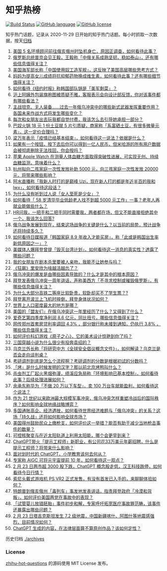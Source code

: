 # 知乎热榜
[![Build Status](https://github.com/ToWeLong/zhihu-hot-questions/workflows/CI/badge.svg)](https://github.com/ToWeLong/zhihu-hot-questions/actions)
[![GitHub language](https://img.shields.io/badge/language-golang-orange.svg)](https://golang.org/)
[![GitHub license](https://img.shields.io/github/license/ToWeLong/zhihu-hot-questions)](https://github.com/ToWeLong/zhihu-hot-questions/blob/main/LICENSE)

知乎热门话题，记录从 2020-11-29 日开始的知乎热门话题。每小时抓取一次数据，按天[归档](./archives)

<!-- BEGIN -->

1. [美国 5 名环境顾问前往俄亥俄州时坠机身亡，原因正调查，如何看待此事？](https://www.zhihu.com/question/585750273)
1. [俄罗斯总统普京会见王毅，王毅称「中俄关系成熟坚韧，稳如泰山」，还有哪些信息值得关注？](https://www.zhihu.com/question/585669037)
1. [美国海军部长称「中国使用奴工造军舰」，这反映了美国高层哪些思考方式？](https://www.zhihu.com/question/585740864)
1. [妈妈为提高女儿成绩将抗抑郁药物换成维生素，如何看待此事？还有哪些细节值得关注？](https://www.zhihu.com/question/585555936)
1. [如何看待《纽约时报》称韩国部队锅是「美军剩菜」？](https://www.zhihu.com/question/585745616)
1. [沪上阿姨外包装旗袍图被质疑不雅，客服表示会向设计部反馈，你对该事件都有哪些看法？](https://www.zhihu.com/question/585585286)
1. [主战坦克、无人装备……过去一年俄乌冲突中的哪些新式武器发挥重要作用？各国未来作战方式将发生哪些变化？](https://www.zhihu.com/question/585316472)
1. [每次和女朋友出去玩我都自觉付费，我该怎么去引导她承担一部分？](https://www.zhihu.com/question/585183169)
1. [巴奴火锅 18 元 1 份土豆就 5 片引质疑，商家称「系富硒土豆，有很多微量元素」，这一定价合理吗？](https://www.zhihu.com/question/585537688)
1. [梁万年表示「疫情已经基本结束」，如何看待这一说法？依据是什么？](https://www.zhihu.com/question/585784999)
1. [如果有一个按钮，按下去后你可以得到一亿人民币，但米哈游的所有用户数据会被彻底删除无法找回，你会按吗？](https://www.zhihu.com/question/585478970)
1. [苹果 Apple Watch 在测量人体血糖方面取得突破性进展，可实现无创、持续血糖监测，意味着什么？](https://www.zhihu.com/question/585751859)
1. [杭州拟向二孩家庭一次性发放补助 5000 元，向三孩家庭一次性发放 20000 元，将带来哪些影响？](https://www.zhihu.com/question/585573198)
1. [阿水直播称「我新人时打的是巅峰 Uzi，现在新人打的都是年近半百的我和 lwx」，如何看待这段话？](https://www.zhihu.com/question/585532792)
1. [为什么没有听到过人说「女人至死是少女」？](https://www.zhihu.com/question/585400980)
1. [如何看待「 58 岁清华毕业低龄老人找不到超 5000 元工作」一事？老年人再就业能做些什么？](https://www.zhihu.com/question/585743500)
1. [HR问我，一把手和二把手同时需要我，两者都在场，但又不能直接拒绝其中一个，我该怎么回答?](https://www.zhihu.com/question/584878120)
1. [俄乌战争发展到现在，结束这场战争的关键是什么？以当前的局势，预计战争还将持续多久？](https://www.zhihu.com/question/585561568)
1. [如何看待日媒报道「韩国家庭 8.9 年收入才能买房」，称「此或是韩国出生率新低原因之一」？](https://www.zhihu.com/question/585786785)
1. [美媒体人爆拜登曾提「毁灭台湾计划」，如何看待这一消息的真实性？透露了哪些问题？](https://www.zhihu.com/question/585755663)
1. [我的女朋友在剧本杀里要被人亲吻，我能不让她参与吗？](https://www.zhihu.com/question/568332577)
1. [《狂飙》里安欣为啥越活越怂了？](https://www.zhihu.com/question/580199099)
1. [俄乌冲突的爆发是由哪些因素导致的？什么才是其中的根本原因？](https://www.zhihu.com/question/585561712)
1. [拜登发表俄乌冲突一周年讲话，声称美西方「不寻求控制或摧毁俄罗斯」，有哪些信息值得关注？](https://www.zhihu.com/question/585517026)
1. [为什么大部分高铁二等座比软卧贵，软卧却买不了学生票？?](https://www.zhihu.com/question/584280542)
1. [拜登离开波兰上飞机时摔倒，拜登身体状况如何？](https://www.zhihu.com/question/585734430)
1. [世界上人口密度最大的地方是哪？](https://www.zhihu.com/question/22963326)
1. [美国的「盟友们」在俄乌冲突这一年里经历了什么？又得到了什么？](https://www.zhihu.com/question/585316819)
1. [爱奇艺第四季度净利润 8.6 亿元，同比扭亏，哪些信息值得关注？](https://www.zhihu.com/question/585591988)
1. [网传郑州首套房贷利率调回 4.3% ，部分银行称未接到通知，仍执行 3.8% ，哪些信息值得关注？](https://www.zhihu.com/question/585777370)
1. [如何评价科幻游戏《原子之心》，它的美术设计惊艳到你了吗？](https://www.zhihu.com/question/585248664)
1. [三国穿越小说为什么很少有投奔袁绍的？](https://www.zhihu.com/question/585238179)
1. [乌克兰外长称「将研究中方《全球安全倡议概念文件》」，如何解读？乌克兰是否会走向谈判桌？](https://www.zhihu.com/question/585587335)
1. [考研调剂到底是怎么个流程啊？考研调剂的分数是根据初试的分数吗？](https://www.zhihu.com/question/387338561)
1. [「烤」是什么时候发明的汉字？那以前北京烤鸭叫什么？](https://www.zhihu.com/question/585519246)
1. [杀虫剂工厂起火黑烟弥漫，绩溪应急局称「环境影响已基本控制」，如何看待此事？后续处理进展如何？](https://www.zhihu.com/question/585523552)
1. [余承东称华为「不做 20 万以下车型」，卖 100 万台车就能盈利，如何看待这个说法？](https://www.zhihu.com/question/585518478)
1. [作为 21 世纪以来欧洲最大规模军事冲突，俄乌冲突怎样重塑冷战后的国际秩序？如何影响全球地缘战略博弈？](https://www.zhihu.com/question/585316625)
1. [多国通胀高企、经济遇挫，如何看待世界经济难题与「俄乌冲突」的关系？这场「持久战」还将如何影响全球市场？](https://www.zhihu.com/question/585552111)
1. [美国得州鼓励民众上缴枪支，如何评价这一举措？能否有助于减少当地枪击事件的数量？](https://www.zhihu.com/question/585811981)
1. [可控核聚变与在近太阳轨道上利用太阳能，哪个会更早到来？](https://www.zhihu.com/question/585730449)
1. [ChatGPT带火「提示工程师」新职业，有公司花33万美元年薪招聘，什么是提示工程师？将带来什么影响？](https://www.zhihu.com/question/585797590)
1. [面对划时代的 ChatGPT，小学教育该何去何从？](https://www.zhihu.com/question/584384023)
1. [专家称 AIGC 可将元宇宙提前 10 年，如何看待这一观点？](https://www.zhihu.com/question/585689785)
1. [2 月 23 日两市超 3000 股下跌，ChatGPT 概念股走低，汉王科技跌停，如何看待今日行情？](https://www.zhihu.com/question/585733659)
1. [索尼头戴式游戏机 PS VR2 正式发售，有没有首发已入手的，来聊聊体验如何？](https://www.zhihu.com/question/585384279)
1. [特朗普到俄亥俄州「毒列车」事发地发表讲话，指责拜登政府「冷漠和背叛」，如何评价美国两党在事故中的表现？](https://www.zhihu.com/question/585735376)
1. [「试管婴儿放错胚胎」事件初步和解，专家呼吁拓宽医疗事故罪范畴，该事件还暴露出哪些问题？](https://www.zhihu.com/question/585568737)
1. [2 月 23 日塔吉克斯坦发生 7.2 级地震，中国新疆喀什、阿图什等地震感强烈，目前情况如何？](https://www.zhihu.com/question/585728121)
1. [ChatGPT 生成的内容，在法律层面算不算原创作品？该如何定性？](https://www.zhihu.com/question/582941669)

<!-- END -->

历史归档 [./archives](./archives)


### License
[zhihu-hot-questions](https://github.com/towelong/zhihu-hot-questions) 的源码使用 MIT License 发布。